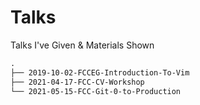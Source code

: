 # Talks

Talks I've Given & Materials Shown

```md
.
├── 2019-10-02-FCCEG-Introduction-To-Vim
├── 2021-04-17-FCC-CV-Workshop
└── 2021-05-15-FCC-Git-0-to-Production
```
